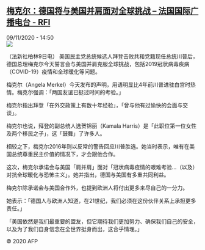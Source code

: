 <!--1604933774000-->
[梅克尔：德国将与美国并肩面对全球挑战 – 法国国际广播电台 - RFI](http://www.rfi.fr//cn/contenu/20201109-%E6%A2%85%E5%85%8B%E5%B0%94%E5%BE%B7%E5%9B%BD%E5%B0%86%E4%B8%8E%E7%BE%8E%E5%9B%BD%E5%B9%B6%E8%82%A9%E9%9D%A2%E5%AF%B9%E5%85%A8%E7%90%83%E6%8C%91%E6%88%98)
------

<div>09/11/2020 - 14:50</div><img src="https://s.rfi.fr/media/display/23b1217a-2294-11eb-907d-005056a964fe/w:310/p:16x9/int0016b.201109215001.jpg"><div class="t-content__body u-clearfix"><p>（法新社柏林9日电）    美国民主党总统候选人拜登击败共和党籍现任总统川普后，德国总理梅克尔今天誓言会与美国并肩克服全球挑战，包括2019冠状病毒疾病（COVID-19）疫情和全球暖化等问题。</p><p>    梅克尔（Angela Merkel）今天发布的声明，用语明显比4年前川普进驻白宫时热情。梅克尔强调：「两国友谊已挺过时间的考验。」</p><p>    梅克尔指出拜登「在外交政策上有数十年经验」，「曾与他有过愉快的会面与交谈」。</p><p>    梅克尔也说，拜登的副总统人选贺锦丽（Kamala Harris）是「此职位第一位女性及两个移民之子」，这「鼓舞」了许多人。</p><p>    相较之下，梅克尔2016年则以反常的警告回应川普胜选。她当时表示，唯有在美国总统尊重民主价值的情况下，才会跟他合作。</p><p>    这次，梅克尔承诺会与美国「肩并肩」面对「冠状病毒疫情的艰难考验…（以及）对抗全球暖化与恐怖主义」。她并指出，德国与美国有多重共同利益。</p><p>    梅克尔除承诺会与美国合作外，也提到欧洲人将付出更多来尽自己的一分力。</p><p>    她表示：「德国人与欧洲人知道，在21世纪，我们必须在这份伙伴关系上承担更多责任。」</p><p>    「美国依然是我们最重要的盟友，但它期待我们更加努力、确保我们自己的安全，以及为了我们自身信念在全世界挺身而出，这合乎情理。」</p><p class="t-copyright">© 2020 AFP</p>        </div>
